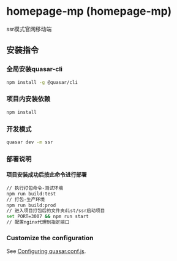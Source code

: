 # homepage-mp (homepage-mp)

ssr模式官网移动端

## 安装指令
### 全局安装quasar-cli
```bash
npm install -g @quasar/cli
```

### 项目内安装依赖
```bash
npm install
```

### 开发模式
```bash
quasar dev -m ssr
```

### 部署说明
#### 项目安装成功后按此命令进行部署
```bash
// 执行打包命令-测试环境
npm run build:test
// 打包-生产环境
npm run build:prod
// 进入项目打包后的文件夹dist/ssr启动项目
set PORT=3007 && npm run start
// 配置nginx代理到指定端口
```

### Customize the configuration
See [Configuring quasar.conf.js](https://quasar.dev/quasar-cli/quasar-conf-js).
